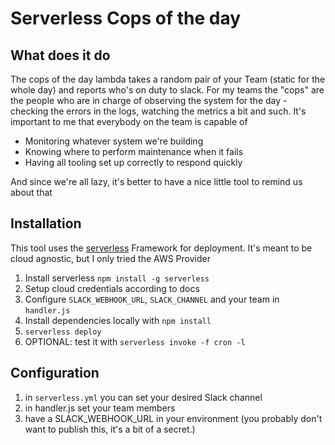 # Serverless Cops of the day



## What does it do

The cops of the day lambda takes a random pair of your Team (static for the whole day) and reports who's on duty to slack.
For my teams the "cops" are the people who are in charge of observing the system for the day - checking the errors in the logs, watching the metrics a bit and such. It's important to me that everybody on the team is capable of 
* Monitoring whatever system we're building
* Knowing where to perform maintenance when it fails
* Having all tooling set up correctly to respond quickly

And since we're all lazy, it's better to have a nice little tool to remind us about that

## Installation

This tool uses the [serverless](https://serverless.com/framework/docs/) Framework for deployment. It's meant to be cloud agnostic, but I only tried the AWS Provider


1. Install serverless `npm install -g serverless`
1. Setup cloud credentials according to docs
1. Configure `SLACK_WEBHOOK_URL`, `SLACK_CHANNEL` and your team in `handler.js`
1. Install dependencies locally with `npm install`
1. `serverless deploy` 
1. OPTIONAL: test it with `serverless invoke -f cron -l`

## Configuration

1. in `serverless.yml` you can set your desired Slack channel
1. in handler.js set your team members
1. have a SLACK_WEBHOOK_URL in your environment (you probably don't want to publish this, it's a bit of a secret.)





